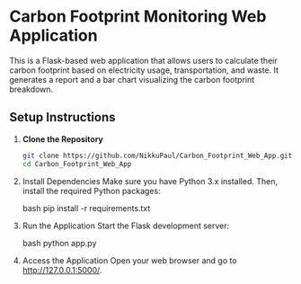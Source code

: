 # Carbon Footprint Monitoring Web Application

This is a Flask-based web application that allows users to calculate their carbon footprint based on electricity usage, transportation, and waste. It generates a report and a bar chart visualizing the carbon footprint breakdown.

## Setup Instructions

1. **Clone the Repository**
   ```bash
   git clone https://github.com/NikkuPaul/Carbon_Footprint_Web_App.git
   cd Carbon_Footprint_Web_App

2. Install Dependencies
   Make sure you have Python 3.x installed. Then, install the required Python packages:

    bash
    pip install -r requirements.txt

3. Run the Application
   Start the Flask development server:

   bash
   python app.py

4. Access the Application
   Open your web browser and go to http://127.0.0.1:5000/.

   
